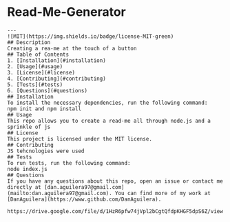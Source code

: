 # Read-Me-Generator
    ---
    ![MIT](https://img.shields.io/badge/license-MIT-green)
    ## Description
    Creating a rea-me at the touch of a button 
    ## Table of Contents
    1. [Installation](#installation)
    2. [Usage](#usage)
    3. [License](#license)
    4. [Contributing](#contributing)
    5. [Tests](#tests)
    6. [Questions](#questions)
    ## Installation
    To install the necessary dependencies, run the following command:
    npm init and npm install
    ## Usage
    This repo allows you to create a read-me all through node.js and a sprinkle of js
    ## License 
    This project is licensed under the MIT license.
    ## Contributing
    JS tehcnologies were used
    ## Tests
    To run tests, run the following command:
    node index.js
    ## Questions
    If you have any questions about this repo, open an issue or contact me directly at [dan.aguilera97@gmail.com](mailto:dan.aguilera97@gmail.com). You can find more of my work at [DanAguilera](https://www.github.com/DanAguilera).
    
    https://drive.google.com/file/d/1HzR6pfw74jVpl2bCgtQfdpKHGF5dpS6Z/view
  
